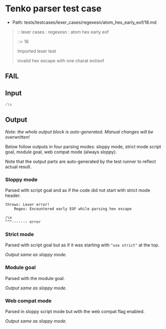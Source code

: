 # Tenko parser test case

- Path: tests/testcases/lexer_cases/regexesn/atom_hex_early_eof/18.md

> :: lexer cases : regexesn : atom hex early eof
>
> ::> 18
>
> Imported lexer test
>
> invalid hex escape with one charat eol/eof

## FAIL

## Input

`````js
/\x
`````

## Output

_Note: the whole output block is auto-generated. Manual changes will be overwritten!_

Below follow outputs in four parsing modes: sloppy mode, strict mode script goal, module goal, web compat mode (always sloppy).

Note that the output parts are auto-generated by the test runner to reflect actual result.

### Sloppy mode

Parsed with script goal and as if the code did not start with strict mode header.

`````
throws: Lexer error!
    Regex: Encountered early EOF while parsing hex escape

/\x
^^^------- error
`````

### Strict mode

Parsed with script goal but as if it was starting with `"use strict"` at the top.

_Output same as sloppy mode._

### Module goal

Parsed with the module goal.

_Output same as sloppy mode._

### Web compat mode

Parsed in sloppy script mode but with the web compat flag enabled.

_Output same as sloppy mode._
